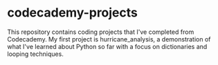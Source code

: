 # codecademy-projects
This repository contains coding projects that I've completed from Codecademy. My first project is hurricane_analysis, a demonstration of what I've learned about Python so far with a focus on dictionaries and looping techniques.
